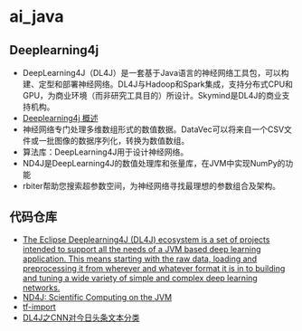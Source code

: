 # ai_java

## Deeplearning4j

- DeepLearning4J（DL4J）是一套基于Java语言的神经网络工具包，可以构建、定型和部署神经网络。DL4J与Hadoop和Spark集成，支持分布式CPU和GPU，为商业环境（而非研究工具目的）所设计。Skymind是DL4J的商业支持机构。
- [Deeplearning4j 概述](https://zhuanlan.zhihu.com/p/26389690)
- 神经网络专门处理多维数组形式的数值数据。DataVec可以将来自一个CSV文件或一批图像的数据序列化，转换为数值数组。
- 算法库：DeepLearning4J用于设计神经网络。
- ND4J是DeepLearning4J的数值处理库和张量库，在JVM中实现NumPy的功能
- rbiter帮助您搜索超参数空间，为神经网络寻找最理想的参数组合及架构。

## 代码仓库

- [The Eclipse Deeplearning4J (DL4J) ecosystem is a set of projects intended to support all the needs of a JVM based deep learning application. This means starting with the raw data, loading and preprocessing it from wherever and whatever format it is in to building and tuning a wide variety of simple and complex deep learning networks.](https://github.com/eclipse/deeplearning4j-examples)
- [ND4J: Scientific Computing on the JVM](https://github.com/deeplearning4j/nd4j)
- [tf-import](https://github.com/deeplearning4j/tf-import)
- [DL4J之CNN对今日头条文本分类](https://my.oschina.net/u/1778239/blog/3089890)